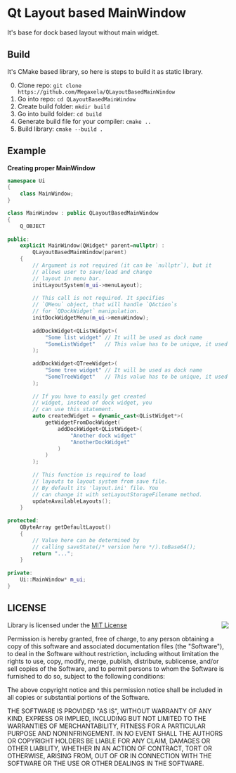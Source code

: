 # Qt Layout based MainWindow
It's base for dock based layout without main widget.

## Build
It's CMake based library, so here is steps to build it as static library.

0. Clone repo: `git clone https://github.com/Megaxela/QLayoutBasedMainWindow`
0. Go into repo: `cd QLayoutBasedMainWindow`
0. Create build folder: `mkdir build`
0. Go into build folder: `cd build`
0. Generate build file for your compiler: `cmake ..`
0. Build library: `cmake --build .` 

## Example
**Creating proper MainWindow**

```cpp
namespace Ui
{
    class MainWindow;
}

class MainWindow : public QLayoutBasedMainWindow
{
    Q_OBJECT
    
public:
    explicit MainWindow(QWidget* parent=nullptr) : 
        QLayoutBasedMainWindow(parent)
    {
        // Argument is not required (it can be `nullptr`), but it
        // allows user to save/load and change
        // layout in menu bar.
        initLayoutSystem(m_ui->menuLayout);
        
        // This call is not required. It specifies
        // `QMenu` object, that will handle `QAction`s 
        // for `QDockWidget` manipulation.
        initDockWidgetMenu(m_ui->menuWindow);
    
        addDockWidget<QListWidget>(
            "Some list widget" // It will be used as dock name
            "SomeListWidget"   // This value has to be unique, it used for save/load.
        );
        
        addDockWidget<QTreeWidget>(
            "Some tree widget" // It will be used as dock name
            "SomeTreeWidget"   // This value has to be unique, it used for save/load.
        );
        
        // If you have to easily get created 
        // widget, instead of dock widget, you 
        // can use this statement.
        auto createdWidget = dynamic_cast<QListWidget*>(
            getWidgetFromDockWidget(
                addDockWidget<QListWidget>(
                    "Another dock widget"
                    "AnotherDockWidget"
                )
            )
        );
        
        // This function is required to load
        // layouts to layout system from save file.
        // By default its 'layout.ini' file. You
        // can change it with setLayoutStorageFilename method.
        updateAvailableLayouts();
    }
    
protected:
    QByteArray getDefaultLayout()
    {
        // Value here can be determined by 
        // calling saveState(/* version here */).toBase64();
        return "...";
    }
    
private:
    Ui::MainWindow* m_ui;
}
```

## LICENSE

<img align="right" src="http://opensource.org/trademarks/opensource/OSI-Approved-License-100x137.png">

Library is licensed under the [MIT License](https://opensource.org/licenses/MIT) 

Permission is hereby granted, free of charge, to any person obtaining a copy
of this software and associated documentation files (the "Software"), to deal
in the Software without restriction, including without limitation the rights
to use, copy, modify, merge, publish, distribute, sublicense, and/or sell
copies of the Software, and to permit persons to whom the Software is
furnished to do so, subject to the following conditions:

The above copyright notice and this permission notice shall be included in all
copies or substantial portions of the Software.

THE SOFTWARE IS PROVIDED "AS IS", WITHOUT WARRANTY OF ANY KIND, EXPRESS OR
IMPLIED, INCLUDING BUT NOT LIMITED TO THE WARRANTIES OF MERCHANTABILITY,
FITNESS FOR A PARTICULAR PURPOSE AND NONINFRINGEMENT. IN NO EVENT SHALL THE
AUTHORS OR COPYRIGHT HOLDERS BE LIABLE FOR ANY CLAIM, DAMAGES OR OTHER
LIABILITY, WHETHER IN AN ACTION OF CONTRACT, TORT OR OTHERWISE, ARISING FROM,
OUT OF OR IN CONNECTION WITH THE SOFTWARE OR THE USE OR OTHER DEALINGS IN THE
SOFTWARE.